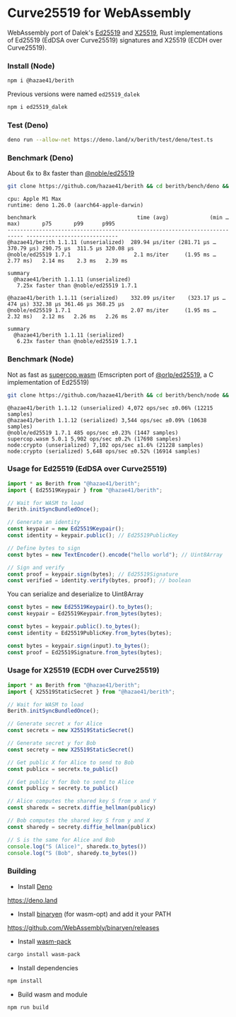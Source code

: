 # Curve25519 for WebAssembly

WebAssembly port of Dalek's 
[Ed25519](https://github.com/dalek-cryptography/ed25519-dalek) and [X25519](https://github.com/dalek-cryptography/x25519-dalek), Rust
implementations of Ed25519 (EdDSA over Curve25519) signatures and X25519 (ECDH over Curve25519).

### Install (Node)

```bash
npm i @hazae41/berith
```

Previous versions were named `ed25519_dalek`

```bash
npm i ed25519_dalek
```

### Test (Deno)

```bash
deno run --allow-net https://deno.land/x/berith/test/deno/test.ts
```

### Benchmark (Deno)

About 6x to 8x faster than
[@noble/ed25519](https://github.com/paulmillr/noble-ed25519)

```bash
git clone https://github.com/hazae41/berith && cd berith/bench/deno && npm run bench
```

```
cpu: Apple M1 Max
runtime: deno 1.26.0 (aarch64-apple-darwin)

benchmark                                time (avg)             (min … max)       p75       p99      p995
--------------------------------------------------------------------------- -----------------------------
@hazae41/berith 1.1.11 (unserialized)  289.94 µs/iter (281.71 µs … 370.79 µs) 290.75 µs  311.5 µs 320.08 µs
@noble/ed25519 1.7.1                    2.1 ms/iter     (1.95 ms … 2.77 ms)   2.14 ms    2.3 ms   2.39 ms

summary
  @hazae41/berith 1.1.11 (unserialized)
   7.25x faster than @noble/ed25519 1.7.1

@hazae41/berith 1.1.11 (serialized)    332.09 µs/iter    (323.17 µs … 474 µs) 332.38 µs 361.46 µs 368.25 µs
@noble/ed25519 1.7.1                   2.07 ms/iter     (1.95 ms … 2.32 ms)   2.12 ms   2.26 ms   2.26 ms

summary
  @hazae41/berith 1.1.11 (serialized)
   6.23x faster than @noble/ed25519 1.7.1
```

### Benchmark (Node)

Not as fast as [supercop.wasm](https://github.com/nazar-pc/supercop.wasm)
(Emscripten port of [@orlp/ed25519](https://github.com/orlp/ed25519), a C
implementation of Ed25519)

```bash
git clone https://github.com/hazae41/berith && cd berith/bench/node && npm i && npm run bench
```

```
@hazae41/berith 1.1.12 (unserialized) 4,072 ops/sec ±0.06% (12215 samples)
@hazae41/berith 1.1.12 (serialized) 3,544 ops/sec ±0.09% (10638 samples)
@noble/ed25519 1.7.1 485 ops/sec ±0.23% (1447 samples)
supercop.wasm 5.0.1 5,902 ops/sec ±0.2% (17698 samples)
node:crypto (unserialized) 7,102 ops/sec ±1.6% (21228 samples)
node:crypto (serialized) 5,648 ops/sec ±0.52% (16914 samples)
```

### Usage for Ed25519 (EdDSA over Curve25519)

```typescript
import * as Berith from "@hazae41/berith";
import { Ed25519Keypair } from "@hazae41/berith";

// Wait for WASM to load
Berith.initSyncBundledOnce();

// Generate an identity
const keypair = new Ed25519Keypair();
const identity = keypair.public(); // Ed25519PublicKey

// Define bytes to sign
const bytes = new TextEncoder().encode("hello world"); // Uint8Array

// Sign and verify
const proof = keypair.sign(bytes); // Ed25519Signature
const verified = identity.verify(bytes, proof); // boolean
```

You can serialize and deserialize to Uint8Array

```typescript
const bytes = new Ed25519Keypair().to_bytes();
const keypair = Ed25519Keypair.from_bytes(bytes);
```

```typescript
const bytes = keypair.public().to_bytes();
const identity = Ed25519PublicKey.from_bytes(bytes);
```

```typescript
const bytes = keypair.sign(input).to_bytes();
const proof = Ed25519Signature.from_bytes(bytes);
```

### Usage for X25519 (ECDH over Curve25519)

```typescript
import * as Berith from "@hazae41/berith";
import { X25519StaticSecret } from "@hazae41/berith";

// Wait for WASM to load
Berith.initSyncBundledOnce();

// Generate secret x for Alice
const secretx = new X25519StaticSecret()

// Generate secret y for Bob
const secrety = new X25519StaticSecret()

// Get public X for Alice to send to Bob
const publicx = secretx.to_public()

// Get public Y for Bob to send to Alice
const publicy = secrety.to_public()

// Alice computes the shared key S from x and Y
const sharedx = secretx.diffie_hellman(publicy)

// Bob computes the shared key S from y and X
const sharedy = secrety.diffie_hellman(publicx)

// S is the same for Alice and Bob
console.log("S (Alice)", sharedx.to_bytes())
console.log("S (Bob", sharedy.to_bytes())
```

### Building

- Install [Deno](https://github.com/denoland/deno)

https://deno.land

- Install [binaryen](https://github.com/WebAssembly/binaryen) (for wasm-opt) and
  add it your PATH

https://github.com/WebAssembly/binaryen/releases

- Install [wasm-pack](https://github.com/rustwasm/wasm-pack)

```bash
cargo install wasm-pack
```

- Install dependencies

```bash
npm install
```

- Build wasm and module

```bash
npm run build
```
